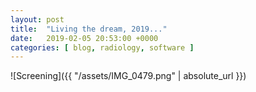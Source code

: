 ```yaml
---
layout: post
title:  "Living the dream, 2019..."
date:   2019-02-05 20:53:00 +0000
categories: [ blog, radiology, software ]
---
```


![Screening]({{ "/assets/IMG_0479.png" | absolute_url }})